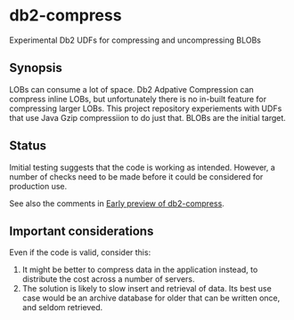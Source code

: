  # db2-compress
Experimental Db2 UDFs for compressing and uncompressing BLOBs

## Synopsis
LOBs can consume a lot of space. Db2 Adpative Compression can compress inline LOBs, but unfortunately there is no in-built feature for compressing larger LOBs. This project repository experiements with UDFs that use Java Gzip compressiion to do just that. BLOBs are the initial target.

## Status
Imitial testing suggests that the code is working as intended. However, a number of checks need to be made before it could be considered for production use.

See also the comments in [Early preview of db2-compress](https://github.com/easydataservices/db2-compress/discussions/2).

## Important considerations
Even if the code is valid, consider this:
1. It might be better to compress data in the application instead, to distribute the cost across a number of servers.
1. The solution is likely to slow insert and retrieval of data. Its best use case would be an archive database for older that can be written once, and seldom retrieved.
